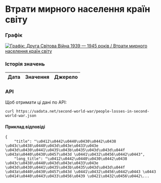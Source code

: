 # Втрати мирного населення країн світу
### Графік
[ ![Графік: Друга Світова Війна 1939 — 1945 років / Втрати мирного населення країн світу](https://uadata.net/screen?459441&u=%2Fsecond-world-war%2Fpeople-losses-in-second-world-war) ](https://uadata.net/second-world-war/people-losses-in-second-world-war)

### Історія значень
| Дата | Значення | Джерело |
|---|---|---|
### API
Щоб отримати ці дані по API:
```
curl https://uadata.net/second-world-war/people-losses-in-second-world-war.json
```
#### Приклад відповіді 
```
{
    "title": "\u0412\u0442\u0440\u0430\u0442\u0438 \u043c\u0438\u0440\u043d\u043e\u0433\u043e \u043d\u0430\u0441\u0435\u043b\u0435\u043d\u043d\u044f \u043a\u0440\u0430\u0457\u043d \u0441\u0432\u0456\u0442\u0443",
    "long_title": "\u0412\u0442\u0440\u0430\u0442\u0438 \u043c\u0438\u0440\u043d\u043e\u0433\u043e \u043d\u0430\u0441\u0435\u043b\u0435\u043d\u043d\u044f \u043a\u0440\u0430\u0457\u043d \u0441\u0432\u0456\u0442\u0443 \u0443 \u0414\u0440\u0443\u0433\u0456\u0439 \u0421\u0432\u0456\u0442\...
```